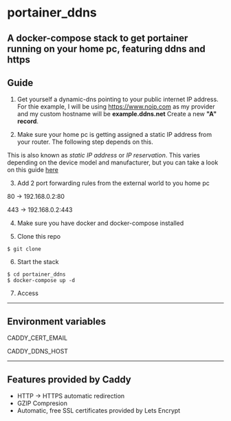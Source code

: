 # portainer_ddns
A docker-compose stack to get portainer running on your home pc, featuring ddns and https
---

## Guide
1. Get yourself a dynamic-dns pointing to your public internet IP address.
For thie example, I will be using https://www.noip.com as my provider and my custom hostname will be **example.ddns.net**
Create a new **"A" record**.

2. Make sure your home pc is getting assigned a static IP address from your router. The following step depends on this.

This is also known as *static IP address* or *IP reservation*. This varies depending on the device model and manufacturer, but you can take a look on this guide [here](http://blog.dlink.com/mastering-static-ip-addresses-2/)

3. Add 2 port forwarding rules from the external world to you home pc
 
80 -> 192.168.0.2:80

443 -> 192.168.0.2:443

4. Make sure you have docker and docker-compose installed

5. Clone this repo
```
$ git clone
```

6. Start the stack
```
$ cd portainer_ddns
$ docker-compose up -d
```

7. Access 

---
## Environment variables
CADDY_CERT_EMAIL

CADDY_DDNS_HOST

---
## Features provided by Caddy

* HTTP -> HTTPS automatic redirection
* GZIP Compresion
* Automatic, free SSL certificates provided by Lets Encrypt
